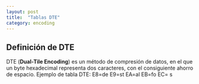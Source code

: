 ```yaml
---
layout: post
title:  "Tablas DTE"
category: encoding
---
```


## Definición de DTE

DTE (**Dual-Tile Encoding**) es un método de compresión de datos, en el que un byte hexadecimal representa dos caracteres, con el consiguiente ahorro de espacio.
Ejemplo de tabla DTE:
E8=de
E9=st
EA=al
EB=fo
EC= s
